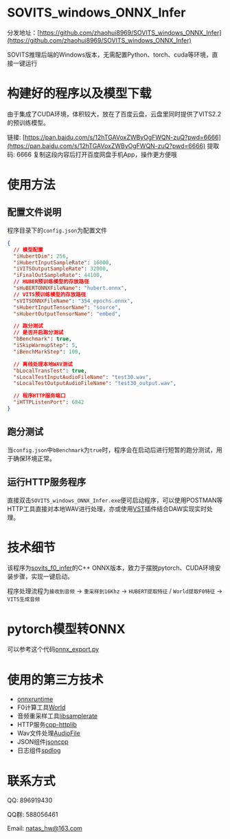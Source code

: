 # SOVITS_windows_ONNX_Infer

分发地址：[https://github.com/zhaohui8969/SOVITS_windows_ONNX_Infer](https://github.com/zhaohui8969/SOVITS_windows_ONNX_Infer)

SOVITS推理后端的Windows版本，无需配置Python、torch、cuda等环境，直接一键运行

# 构建好的程序以及模型下载

由于集成了CUDA环境，体积较大，放在了百度云盘，云盘里同时提供了VITS2.2的预训练模型。

链接: [https://pan.baidu.com/s/12hTGAVoxZWByOgFWQN-zuQ?pwd=6666](https://pan.baidu.com/s/12hTGAVoxZWByOgFWQN-zuQ?pwd=6666) 提取码: 6666 复制这段内容后打开百度网盘手机App，操作更方便哦

# 使用方法

## 配置文件说明

程序目录下的`config.json`为配置文件

```json
{
  // 模型配置
  "iHubertDim": 256,
  "iHubertInputSampleRate": 16000,
  "iVITSOutputSampleRate": 32000,
  "iFinalOutSampleRate": 44100,
  // HUBER预训练模型的存放路径
  "sHuBERTONNXFileName": "hubert.onnx",
  // VITS预训练模型的存放路径
  "sVITSONNXFileName": "354_epochs.onnx",
  "sHubertInputTensorName": "source",
  "sHubertOutputTensorName": "embed",

  // 跑分测试
  // 是否开启跑分测试
  "bBenchmark": true,
  "iSkipWarmupStep": 5,
  "iBenchMarkStep": 100,

  // 离线处理本地WAV测试
  "bLocalTransTest": true,
  "sLocalTestInputAudioFileName": "test30.wav",
  "sLocalTestOutputAudioFileName": "test30_output.wav",

  // 程序HTTP服务端口
  "iHTTPListenPort": 6842
}
```

## 跑分测试

当`config.json`中`bBenchmark`为`true`时，程序会在启动后进行短暂的跑分测试，用于确保环境正常。

## 运行HTTP服务程序

直接双击`SOVITS_windows_ONNX_Infer.exe`便可启动程序，可以使用POSTMAN等HTTP工具直接对本地WAV进行处理，亦或使用[VST](https://github.com/zhaohui8969/VST_NetProcess-)插件结合DAW实现实时处理。

# 技术细节

该程序为[sovits_f0_infer](https://github.com/IceKyrin/sovits_f0_infer)的C++ ONNX版本，致力于摆脱pytorch、CUDA环境安装步骤，实现一键启动。

程序处理流程为`接收到音频` -> `重采样到16Khz` -> `HUBERT提取特征` / `World提取F0特征` -> `VITS生成音频`

# pytorch模型转ONNX

可以参考这个代码[onnx_export.py](https://github.com/IceKyrin/sovits_f0_infer/blob/main/onnx_export.py)

# 使用的第三方技术

- [onnxruntime](https://github.com/microsoft/onnxruntime)
- F0计算工具[World](https://github.com/mmorise/World)
- 音频重采样工具[libsamplerate](https://github.com/libsndfile/libsamplerate)
- HTTP服务[cpp-httplib](https://github.com/yhirose/cpp-httplib)
- Wav文件处理[AudioFile](https://github.com/adamstark/AudioFile)
- JSON组件[jsoncpp](https://github.com/open-source-parsers/jsoncpp)
- 日志组件[spdlog](https://github.com/gabime/spdlog)

# 联系方式

QQ: 896919430

QQ群: 588056461

Email: natas_hw@163.com

